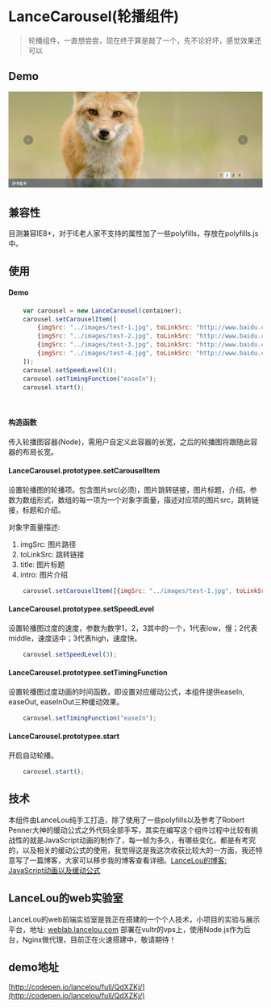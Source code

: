 # LanceCarousel(轮播组件)

> 轮播组件，一直想尝尝，现在终于算是敲了一个，先不论好坏，感觉效果还可以

## Demo
![demo-1](./images/demo-1.png)


## 兼容性

目测兼容IE8+，对于IE老人家不支持的属性加了一些polyfills，存放在polyfills.js中。

## 使用

#### Demo

```js
	var carousel = new LanceCarousel(container);
	carousel.setCarouselItem([
		{imgSrc: "../images/test-1.jpg", toLinkSrc: "http://www.baidu.com", title: "Englist Test", intro: "elList is a HTMLCollection, which is an ordered collection of DOM elements that are children of elementNodeReference. If there are no element children, then elList contains no elements and has a length of 0."},
		{imgSrc: "../images/test-2.jpg", toLinkSrc: "http://www.baidu.com", title: "沙卡拉卡", intro: "跨站脚本（Cross-site scripting，通常简称为XSS）是一种网站应用程序的安全漏洞攻击，是代码注入的一种。它允许恶意用户将代码注入到网页上，其他用户在观看网页时就会受到影响。这类攻击通常包含了HTML以及用户端脚本语言。"},
		{imgSrc: "../images/test-3.jpg", toLinkSrc: "http://www.baidu.com", title: "JavaScript", intro: "Newton's parakeet (Psittacula exsul) is an extinct species of parrot that was endemic to the Mascarene island of Rodrigues in the western Indian Ocean. "},
		{imgSrc: "../images/test-4.jpg", toLinkSrc: "http://www.baidu.com", title: "spider", intro: "Webkit亦使用于Apple iOS、BlackBerry Tablet OS、Tizen及Amazon Kindle的默认浏览器。WebKit的C++应用程序接口提供了一系列的Class以在视窗上显示网页内容，并且实现了一些浏览器的特色，如用户链接点击、管理前后页面列表及近期历史页面等等。"}
	]);
	carousel.setSpeedLevel(3);
	carousel.setTimingFunction("easeIn");
	carousel.start();
```

<br/>

#### 构造函数
	
传入轮播图容器(Node)，需用户自定义此容器的长宽，之后的轮播图将跟随此容器的布局长宽。


#### LanceCarousel.prototypee.setCarouselItem
设置轮播图的轮播项。包含图片src(必须)，图片跳转链接，图片标题，介绍。参数为数组形式，数组的每一项为一个对象字面量，描述对应项的图片src，跳转链接，标题和介绍。

对象字面量描述: 

1. imgSrc: 图片路径
2. toLinkSrc: 跳转链接
3. title: 图片标题
4. intro: 图片介绍

```js
	carousel.setCarouselItem([{imgSrc: "../images/test-1.jpg", toLinkSrc: "http://www.baidu.com", title: "Englist Test", intro: "elList is a HTMLCollection, which is an ordered collection of DOM elements that are children of elementNodeReference. If there are no element children, then elList contains no elements and has a length of 0."}]);
```

#### LanceCarousel.prototypee.setSpeedLevel

设置轮播图过度的速度，参数为数字1，2，3其中的一个，1代表low，慢；2代表middle，速度适中；3代表high，速度快。

```js
	carousel.setSpeedLevel(3);
```

#### LanceCarousel.prototypee.setTimingFunction

设置轮播图过度动画的时间函数，即设置对应缓动公式，本组件提供easeIn, easeOut, easeInOut三种缓动效果。

```js
	carousel.setTimingFunction("easeIn");
```
#### LanceCarousel.prototypee.start
开启自动轮播。

```js
	carousel.start();
```

## 技术

本组件由LanceLou纯手工打造，除了使用了一些polyfills以及参考了Robert Penner大神的缓动公式之外代码全部手写，其实在编写这个组件过程中比较有挑战性的就是JavaScript动画的制作了，每一帧为多久，有哪些变化，都是有考究的，以及相关的缓动公式的使用，我觉得这是我这次收获比较大的一方面，我还特意写了一篇博客，大家可以移步我的博客查看详细。[LanceLou的博客: JavaScript动画以及缓动公式](https://www.lancelou.com/2017/02/21/JavaScript-animate-baisc/)

## LanceLou的web实验室
LanceLou的web前端实验室是我正在搭建的一个个人技术，小项目的实验与展示平台，地址: [weblab.lancelou.com](http://weblab.lancelou.com) 部署在vultr的vps上，使用Node.js作为后台，Nginx做代理，目前正在火速搭建中，敬请期待！

## demo地址

[http://codepen.io/lancelou/full/QdXZKj/](http://codepen.io/lancelou/full/QdXZKj/)


